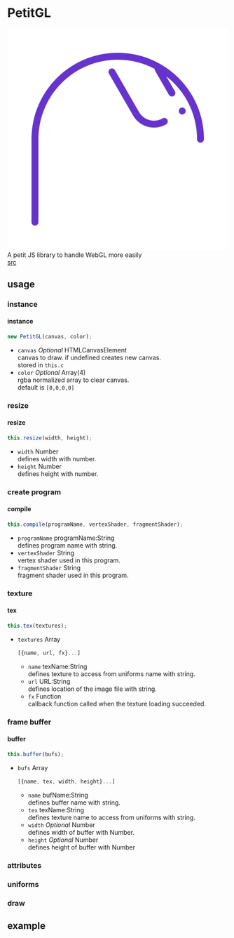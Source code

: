 # PetitGL
![icon](img/icon.svg)  
A petit JS library to handle WebGL more easily  
[src](petitgl.js)
## usage
### instance
#### instance
```js
new PetitGL(canvas, color);
```
- `canvas` *Optional* HTMLCanvasElement  
	canvas to draw. if undefined creates new canvas.  
	stored in `this.c`
- `color` *Optional* Array(4)  
	rgba normalized array to clear canvas.  
	default is `[0,0,0,0]`

### resize
#### resize
```js
this.resize(width, height);
```
- `width` Number  
	defines width with number.  
- `height` Number  
	defines height with number.  

### create program
#### compile
```js
this.compile(programName, vertexShader, fragmentShader);
```
- `programName` programName:String  
	defines program name with string.
- `vertexShader` String  
	vertex shader used in this program.
- `fragmentShader` String  
	fragment shader used in this program.

### texture
#### tex
```js
this.tex(textures);
```
- `textures` Array  
	```js
	[{name, url, fx}...]
	```
	- `name` texName:String  
		defines texture to access from uniforms name with string.
	- `url` URL:String  
		defines location of the image file with string.
	- `fx` Function  
		callback function called when the texture loading succeeded.

### frame buffer
#### buffer
```js
this.buffer(bufs);
```
- `bufs` Array  
	```js
	[{name, tex, width, height}...]
	```
	- `name` bufName:String  
		defines buffer name with string.
	- `tex` texName:String  
		defines texture name to access from uniforms with string.
	- `width` *Optional* Number  
		defines width of buffer with Number.
	- `height` *Optional* Number  
		defines height of buffer with Number

### attributes
### uniforms
### draw
## example
